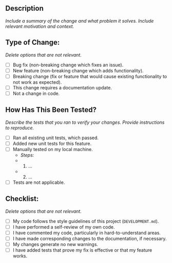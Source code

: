 ## Description

*Include a summary of the change and what problem it solves. Include relevant motivation and context.*

## Type of Change:

*Delete options that are not relevant.*

- [ ] Bug fix (non-breaking change which fixes an issue).
- [ ] New feature (non-breaking change which adds functionality).
- [ ] Breaking change (fix or feature that would cause existing functionality to not work as expected).
- [ ] This change requires a documentation update.
- [ ] Not a change in code.

## How Has This Been Tested?

*Describe the tests that you ran to verify your changes. Provide instructions to reproduce.*

- [ ] Ran all existing unit tests, which passed.
- [ ] Added new unit tests for this feature.
- [ ] Manually tested on my local machine.
  - *Steps:*
  - 1. ...
  - 2. ...
- [ ] Tests are not applicable.

## Checklist:

*Delete options that are not relevant.*

- [ ] My code follows the style guidelines of this project (`DEVELOPMENT.md`).
- [ ] I have performed a self-review of my own code.
- [ ] I have commented my code, particularly in hard-to-understand areas.
- [ ] I have made corresponding changes to the documentation, if necessary.
- [ ] My changes generate no new warnings.
- [ ] I have added tests that prove my fix is effective or that my feature works.
